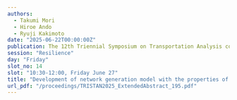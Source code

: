 ```yaml
---
authors:
  - Takumi Mori
  - Hiroe Ando
  - Ryuji Kakimoto
date: "2025-06-22T00:00:00Z"
publication: The 12th Triennial Symposium on Transportation Analysis conference
session: "Resilience"
day: "Friday"
slot_no: 14
slot: "10:30-12:00, Friday June 27"
title: "Development of network generation model with the properties of real road networks by machine learning"
url_pdf: "/proceedings/TRISTAN2025_ExtendedAbstract_195.pdf"
---
```

